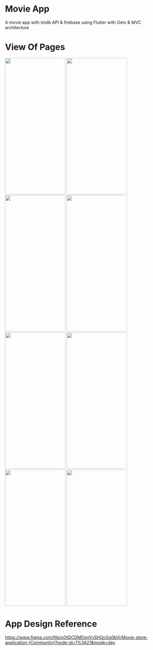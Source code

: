 # Movie App
A movie app with tmdb API & firebase using Flutter with Getx & MVC architecture

# View Of Pages
<img src= "https://github.com/zakoraa/movie-app/assets/129678009/d068de2f-ee3b-40e7-8d41-923cbaf727be"  height = "450" width = "200"/>
<img src= "https://github.com/zakoraa/movie-app/assets/129678009/517d281e-0a67-4100-b13b-852881b9f386"  height = "450" width = "200"/>
<img src= "https://github.com/zakoraa/movie-app/assets/129678009/aced3b38-09d1-4484-9d5f-17067231efc0"  height = "450" width = "200"/>
<img src= "https://github.com/zakoraa/movie-app/assets/129678009/0ca3d94b-d72f-4ccf-8d34-5ef72d02df82"  height = "450" width = "200"/>
<img src= "https://github.com/zakoraa/movie-app/assets/129678009/e9128e8c-78ea-4516-b561-8d073b3edbfa"  height = "450" width = "200"/>
<img src= "https://github.com/zakoraa/movie-app/assets/129678009/47b76e71-c6be-4ebc-bae9-b0f4b6bac53c"  height = "450" width = "200"/>
<img src= "https://github.com/zakoraa/movie-app/assets/129678009/32b95c87-7801-4a9b-8c17-95cff970da28"  height = "450" width = "200"/>
<img src= "https://github.com/zakoraa/movie-app/assets/129678009/147210be-acd3-402d-aca7-ec53a071817b"  height = "450" width = "200"/>

# App Design Reference
https://www.figma.com/file/oOtDCDMDqnVvSHQcGa0bVj/Movie-store-application-(Community)?node-id=1%3A21&mode=dev
